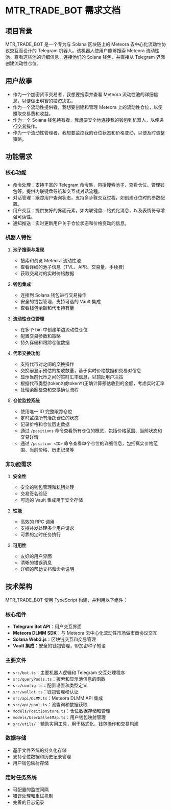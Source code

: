 # MTR_TRADE_BOT 需求文档

## 项目背景

MTR_TRADE_BOT 是一个专为与 Solana 区块链上的 Meteora 去中心化流动性协议交互而设计的 Telegram 机器人。该机器人使用户能够搜索 Meteora 流动性池，查看这些池的详细信息，连接他们的 Solana 钱包，并直接从 Telegram 界面创建流动性仓位。

## 用户故事

- 作为一个加密货币交易者，我想要搜索并查看 Meteora 流动性池的详细信息，以便做出明智的投资决策。
- 作为一个流动性提供者，我想要创建和管理 Meteora 上的流动性仓位，以便赚取交易费和收益。
- 作为一个 Solana 钱包持有者，我想要安全地连接我的钱包到机器人，以便进行交易操作。
- 作为一个流动性管理者，我想要监控我的仓位状态和价格变动，以便及时调整策略。

## 功能需求

### 核心功能

- 命令处理：支持丰富的 Telegram 命令集，包括搜索池子、查看仓位、管理钱包等。提供内联键盘导航和交互式对话流程。
- 对话管理：跟踪用户查询状态，支持多步骤交互过程，如创建仓位时的参数配置。
- 用户交互：提供友好的界面元素，如内联键盘、格式化消息，以及表情符号增强可读性。
- 通知推送：实时更新用户关于仓位状态和价格变动的信息。

### 机器人特性

1. **池子搜索与发现**
   - 搜索和浏览 Meteora 流动性池
   - 查看详细的池子信息（TVL、APR、交易量、手续费）
   - 获取交易对的实时价格数据

2. **钱包集成**
   - 连接到 Solana 钱包进行交易操作
   - 安全的钱包管理，支持可选的 Vault 集成
   - 查看钱包余额和代币持有量

3. **流动性仓位管理**
   - 在多个 bin 中创建单边流动性仓位
   - 配置交易参数和策略
   - 持久存储和跟踪仓位数据

4. **代币交换功能**
   - 支持代币对之间的交换操作
   - 交换前显示预估的接收数量，基于实时价格数据和交易对信息
   - 显示当前代币之间的实时汇率信息，以辅助用户决策
   - 根据代币类型(tokenX或tokenY)正确计算预估收到的金额，考虑实时汇率
   - 处理余额检查和交换确认流程

5. **仓位监控系统**
   - 使用唯一 ID 完整跟踪仓位
   - 定时监控所有活跃仓位的状态
   - 记录价格和仓位历史数据
   - 通过 `/positions` 命令查看所有仓位的概览，包括价格范围、当前状态和交易详情
   - 通过 `/position <ID>` 命令查看单个仓位的详细信息，包括真实价格范围、当前价格、历史记录等

### 非功能需求

1. **安全性**
   - 安全的钱包管理和私钥处理
   - 交易签名验证
   - 可选的 Vault 集成用于安全存储

2. **性能**
   - 高效的 RPC 调用
   - 支持并发处理多个用户请求
   - 可靠的定时任务执行

3. **可用性**
   - 友好的用户界面
   - 清晰的错误消息
   - 详细的帮助文档和命令说明

## 技术架构

MTR_TRADE_BOT 使用 TypeScript 构建，并利用以下组件：

### 核心组件

- **Telegram Bot API**：用户交互界面
- **Meteora DLMM SDK**：与 Meteora 去中心化流动性市场做市商协议交互
- **Solana Web3.js**：区块链交互和交易管理
- **Vault 集成**：安全的钱包管理，带加密种子短语

### 主要文件

- `src/bot.ts`：主要机器人逻辑和 Telegram 交互处理程序
- `src/queryPools.ts`：搜索和显示池信息的函数
- `src/config.ts`：配置设置和类型定义
- `src/wallet.ts`：钱包管理和认证
- `src/api/DLMM.ts`：Meteora DLMM API 集成
- `src/api/pool.ts`：池查询和数据获取
- `models/PositionStore.ts`：仓位数据存储和管理
- `models/UserWalletMap.ts`：用户钱包映射管理
- `src/utils/`：辅助实用工具，用于格式化、钱包操作和交易构建

### 数据存储

- 基于文件系统的持久化存储
- 支持仓位数据和历史记录管理
- 用户钱包映射存储

### 定时任务系统

- 可配置的监控间隔
- 错误处理和重试机制
- 完善的日志记录

